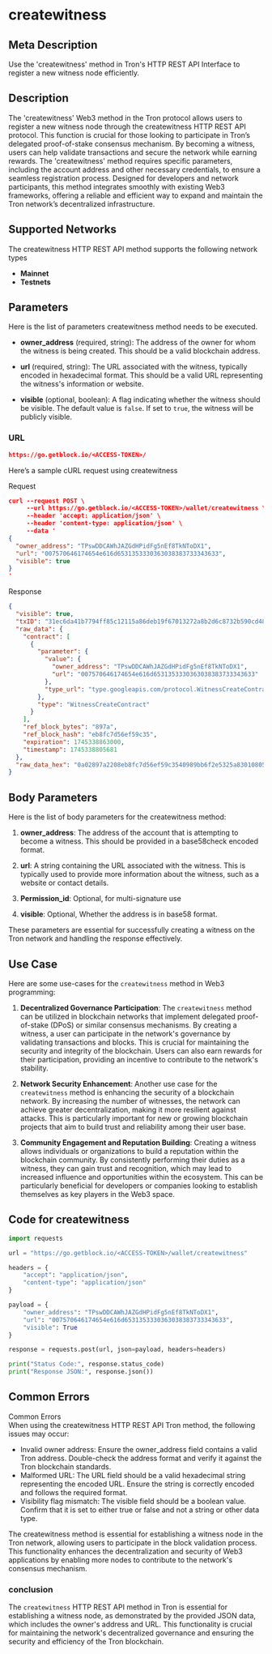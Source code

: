 # createwitness


## Meta Description
Use the 'createwitness' method in Tron's HTTP REST API Interface to register a new witness node efficiently.

## Description
The 'createwitness' Web3 method in the Tron protocol allows users to register a new witness node through the createwitness HTTP REST API protocol. This function is crucial for those looking to participate in Tron’s delegated proof-of-stake consensus mechanism. By becoming a witness, users can help validate transactions and secure the network while earning rewards. The 'createwitness' method requires specific parameters, including the account address and other necessary credentials, to ensure a seamless registration process. Designed for developers and network participants, this method integrates smoothly with existing Web3 frameworks, offering a reliable and efficient way to expand and maintain the Tron network’s decentralized infrastructure.

## Supported Networks
The createwitness HTTP REST API method supports the following network types
- **Mainnet**
- **Testnets**

## Parameters

Here is the list of parameters createwitness method needs to be executed.

- **owner_address** (required, string): The address of the owner for whom the witness is being created. This should be a valid blockchain address.
  
- **url** (required, string): The URL associated with the witness, typically encoded in hexadecimal format. This should be a valid URL representing the witness's information or website.

- **visible** (optional, boolean): A flag indicating whether the witness should be visible. The default value is `false`. If set to `true`, the witness will be publicly visible.

### URL
```json
https://go.getblock.io/<ACCESS-TOKEN>/
```
Here’s a sample cURL request using createwitness

Request
```json
curl --request POST \
     --url https://go.getblock.io/<ACCESS-TOKEN>/wallet/createwitness \
     --header 'accept: application/json' \
     --header 'content-type: application/json' \
     --data '
{
  "owner_address": "TPswDDCAWhJAZGdHPidFg5nEf8TkNToDX1",
  "url": "007570646174654e616d6531353330363038383733343633",
  "visible": true
}
'
```

Response
```json
{
  "visible": true,
  "txID": "31ec6da41b7794ff85c12115a86deb19f67013272a8b2d6c8732b590cd48a08a",
  "raw_data": {
    "contract": [
      {
        "parameter": {
          "value": {
            "owner_address": "TPswDDCAWhJAZGdHPidFg5nEf8TkNToDX1",
            "url": "007570646174654e616d6531353330363038383733343633"
          },
          "type_url": "type.googleapis.com/protocol.WitnessCreateContract"
        },
        "type": "WitnessCreateContract"
      }
    ],
    "ref_block_bytes": "897a",
    "ref_block_hash": "eb8fc7d56ef59c35",
    "expiration": 1745338863000,
    "timestamp": 1745338805681
  },
  "raw_data_hex": "0a02897a2208eb8fc7d56ef59c3540989bb6f2e5325a83010805127f0a32747970652e676f6f676c65617069732e636f6d2f70726f746f636f6c2e5769746e657373437265617465436f6e747261637412490a154198927ffb9f554dc4a453c64b2e553a02d6df514b123030303735373036343631373436353465363136643635333133353333333033363330333833383337333333343336333370b1dbb2f2e532"
}
```
## Body Parameters

Here is the list of body parameters for the createwitness method:

1. **owner_address**: The address of the account that is attempting to become a witness. This should be provided in a base58check encoded format.

2. **url**: A string containing the URL associated with the witness. This is typically used to provide more information about the witness, such as a website or contact details.

3. **Permission_id**: Optional, for multi-signature use

4. **visible**: Optional, Whether the address is in base58 format.

These parameters are essential for successfully creating a witness on the Tron network and handling the response effectively.

## Use Case

Here are some use-cases for the `createwitness` method in Web3 programming:

1. **Decentralized Governance Participation**: The `createwitness` method can be utilized in blockchain networks that implement delegated proof-of-stake (DPoS) or similar consensus mechanisms. By creating a witness, a user can participate in the network's governance by validating transactions and blocks. This is crucial for maintaining the security and integrity of the blockchain. Users can also earn rewards for their participation, providing an incentive to contribute to the network's stability.

2. **Network Security Enhancement**: Another use case for the `createwitness` method is enhancing the security of a blockchain network. By increasing the number of witnesses, the network can achieve greater decentralization, making it more resilient against attacks. This is particularly important for new or growing blockchain projects that aim to build trust and reliability among their user base.

3. **Community Engagement and Reputation Building**: Creating a witness allows individuals or organizations to build a reputation within the blockchain community. By consistently performing their duties as a witness, they can gain trust and recognition, which may lead to increased influence and opportunities within the ecosystem. This can be particularly beneficial for developers or companies looking to establish themselves as key players in the Web3 space.

## Code for createwitness


```python
import requests

url = "https://go.getblock.io/<ACCESS-TOKEN>/wallet/createwitness"

headers = {
    "accept": "application/json",
    "content-type": "application/json"
}

payload = {
    "owner_address": "TPswDDCAWhJAZGdHPidFg5nEf8TkNToDX1",
    "url": "007570646174654e616d6531353330363038383733343633",
    "visible": True
}

response = requests.post(url, json=payload, headers=headers)

print("Status Code:", response.status_code)
print("Response JSON:", response.json())
```
## Common Errors

Common Errors  
When using the createwitness HTTP REST API Tron method, the following issues may occur:  
- Invalid owner address: Ensure the owner_address field contains a valid Tron address. Double-check the address format and verify it against the Tron blockchain standards.  
- Malformed URL: The URL field should be a valid hexadecimal string representing the encoded URL. Ensure the string is correctly encoded and follows the required format.  
- Visibility flag mismatch: The visible field should be a boolean value. Confirm that it is set to either true or false and not a string or other data type.  

The createwitness method is essential for establishing a witness node in the Tron network, allowing users to participate in the block validation process. This functionality enhances the decentralization and security of Web3 applications by enabling more nodes to contribute to the network's consensus mechanism.

### conclusion

The `createwitness` HTTP REST API method in Tron is essential for establishing a witness node, as demonstrated by the provided JSON data, which includes the owner's address and URL. This functionality is crucial for maintaining the network's decentralized governance and ensuring the security and efficiency of the Tron blockchain.
